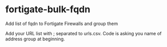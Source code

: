 # fortigate-bulk-fqdn
Add list of fqdn to Fortigate Firewalls and group them

Add your URL list with ; separated to urls.csv. Code is asking you name of address group at beginning.
